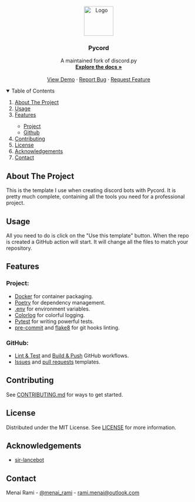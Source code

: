 <br />
<p align="center">
  <a href="https://github.com/rmenai-blueprints/pycord">
    <img src="https://avatars.githubusercontent.com/u/89700626?v=4&s=160" alt="Logo" width="80" height="80">
  </a>

<h3 align="center">Pycord</h3>

  <p align="center">
    A maintained fork of discord.py
    <br />
    <a href="https://github.com/rmenai-blueprints/pycord"><strong>Explore the docs »</strong></a>
    <br />
    <br />
    <a href="https://github.com/rmenai-blueprints/pycord">View Demo</a>
    ·
    <a href="https://github.com/rmenai-blueprints/pycord/issues/new?assignees=&labels=&template=bug_report.md&title=">Report Bug</a>
    ·
    <a href="https://github.com/rmenai-blueprints/pycord/issues/new?assignees=&labels=&template=feature_request.md&title=">Request Feature</a>
  </p>

<!-- TABLE OF CONTENTS -->
<details open="open">
  <summary>Table of Contents</summary>
  <ol>
    <li>
      <a href="#about-the-project">About The Project</a>
    </li>
    <li><a href="#usage">Usage</a></li>
    <li><a href="#features">Features</a></li>
    <ul>
        <li><a href="#project">Project</a></li>
        <li><a href="#github">Github</a></li>
      </ul>
    <li><a href="#contributing">Contributing</a></li>
    <li><a href="#license">License</a></li>
    <li><a href="#acknowledgements">Acknowledgements</a></li>
    <li><a href="#contact">Contact</a></li>
  </ol>
</details>



<!-- ABOUT THE PROJECT -->

## About The Project

This is the template I use when creating discord bots with Pycord. It is pretty much complete, containing all the tools you need for a professional project.

<!-- Usage -->

## Usage

All you need to do is click on the "Use this template" button. When the repo is created a GitHub action will start. It
will change all the files to match your repository.

<!-- Features -->

## Features

### Project:

* [Docker](https://www.docker.com/) for container packaging.
* [Poetry](https://python-poetry.org/) for dependency management.
* [.env](https://pypi.org/project/python-dotenv/) for environment variables.
* [Colorlog](https://pypi.org/project/colorlog/) for colorful logging.
* [Pytest](https://docs.pytest.org/en/6.2.x/) for writing powerful tests.
* [pre-commit](https://pre-commit.com/) and [flake8](https://flake8.pycqa.org/en/latest/) for git hooks linting.

### GitHub:

* [Lint & Test](https://github.com/rmenai-blueprints/pycord/blob/main/.github/workflows/validate.yaml)
  and [Build & Push](https://github.com/rmenai-blueprints/pycord/blob/main/.github/workflows/build-push.yaml) GitHub
  workflows.
* [Issues](https://github.com/rmenai-blueprints/pycord/tree/main/.github/ISSUE_TEMPLATE)
  and [pull requests](https://github.com/rmenai-blueprints/pycord/blob/main/.github/pull_request_template.md) templates.

<!-- CONTRIBUTING -->

## Contributing

See [CONTRIBUTING.md](https://github.com/rmenai-blueprints/pycord/blob/main/CONTRIBUTING.md) for ways to get started.

<!-- LICENSE -->

## License

Distributed under the MIT License. See [LICENSE](https://github.com/rmenai-blueprints/pycord/blob/main/LICENSE) for more
information.

<!-- ACKNOWLEDGMENTS -->

## Acknowledgements

 - [sir-lancebot](https://github.com/python-discord/sir-lancebot)

<!-- CONTACT -->

## Contact

Menai Rami - [@menai_rami](https://twitter.com/menai_rami) - rami.menai@outlook.com

